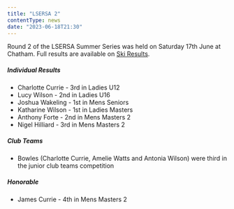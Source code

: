 ```yaml
---
title: "LSERSA 2"
contentType: news
date: "2023-06-18T21:30"
---
```


Round 2 of the LSERSA Summer Series was held on Saturday 17th June at Chatham. Full results are
available on [Ski Results](https://www.skiresults.co.uk/events/1316).

##### Individual Results
* Charlotte Currie - 3rd in Ladies U12
* Lucy Wilson - 2nd in Ladies U16
* Joshua Wakeling - 1st in Mens Seniors
* Katharine Wilson - 1st in Ladies Masters
* Anthony Forte - 2nd in Mens Masters 2
* Nigel Hilliard - 3rd in Mens Masters 2

##### Club Teams
* Bowles (Charlotte Currie, Amelie Watts and Antonia Wilson) were third in the junior club teams
  competition

##### Honorable
* James Currie - 4th in Mens Masters 2
